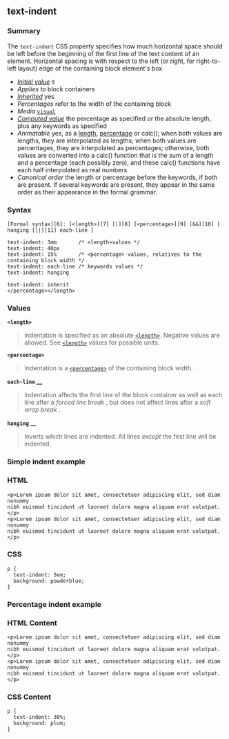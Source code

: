 ## text-indent

### Summary

The `text-indent` CSS property specifies how much horizontal space should be left before the beginning of the first line of the text content of an element. Horizontal spacing is with respect to the left (or right, for right-to-left layout) edge of the containing block element's box.

* _[Initial value][0]_ `0` 
* _Applies to_ block containers 
* _[Inherited][1]_ yes 
* _Percentages_ refer to the width of the containing block 
* _Media_ [`visual`][2] 
* _[Computed value][3]_ the percentage as specified or the absolute length, plus any keywords as specified 
* _Animatable_ yes, as a [length][4], [percentage][5] or calc(); when both values are lengths, they are interpolated as lengths; when both values are percentages, they are interpolated as percentages; otherwise, both values are converted into a calc() function that is the sum of a length and a percentage (each possibly zero), and these calc() functions have each half interpolated as real numbers. 
* _Canonical order_ the length or percentage before the keywords, if both are present. If several keywords are present, they appear in the same order as their appearance in the formal grammar.

### Syntax

    [Formal syntax][6]: [<length>][7] [|][8] [<percentage>][9] [&&][10] [ hanging [||][11] each-line ]

    text-indent: 3mm       /* <length>values */
    text-indent: 40px
    text-indent: 15%       /* <percentage> values, relatives to the containing block width */
    text-indent: each-line /* keywords values */
    text-indent: hanging
    
    text-indent: inherit
    </percentage></length>

### Values

**`<length>`**

> Indentation is specified as an absolute [`<length>`][12]. Negative values are allowed. See [`<length>`][12] values for possible units.

**`<percentage>`**

> Indentation is a [`<percentage>`][13] of the containing block width.

**`each-line` __**

> Indentation affects the first line of the block container as well as each line after a
> _forced line break_
> , but does not affect lines after a
> _soft wrap break_
> .

**`hanging` __**

> Inverts which lines are indented. All lines _except_ the first line will be indented.

### Simple indent example

### HTML

    <p>Lorem ipsum dolor sit amet, consectetuer adipiscing elit, sed diam nonummy 
    nibh euismod tincidunt ut laoreet dolore magna aliquam erat volutpat.</p>
    <p>Lorem ipsum dolor sit amet, consectetuer adipiscing elit, sed diam nonummy 
    nibh euismod tincidunt ut laoreet dolore magna aliquam erat volutpat.</p>  
    

### CSS

    p { 
      text-indent: 5em; 
      background: powderblue;
    }

### Percentage indent example

### HTML Content

    <p>Lorem ipsum dolor sit amet, consectetuer adipiscing elit, sed diam nonummy 
    nibh euismod tincidunt ut laoreet dolore magna aliquam erat volutpat.</p>
    <p>Lorem ipsum dolor sit amet, consectetuer adipiscing elit, sed diam nonummy 
    nibh euismod tincidunt ut laoreet dolore magna aliquam erat volutpat.</p> 

### CSS Content

    p { 
      text-indent: 30%; 
      background: plum;
    }



[0]: https://developer.mozilla.org/en/docs/CSS/initial_value
[1]: https://developer.mozilla.org/en/docs/CSS/inheritance
[2]: https://developer.mozilla.org/en/docs/CSS/@media#Media_groups
[3]: https://developer.mozilla.org/en/docs/CSS/computed_value
[4]: https://developer.mozilla.org/en/docs/CSS/length#Interpolation "Values of the <length> CSS data type are interpolated as real, floating-point numbers."
[5]: https://developer.mozilla.org/en/docs/CSS/percentage#Interpolation "Values of the <percentage> CSS data type are interpolated as real, floating-point numbers."
[6]: https://developer.mozilla.org/en/docs/CSS/Value_definition_syntax "CSS/Value_definition_syntax"
[7]: https://developer.mozilla.org/en/docs/Web/CSS/length "Possible values: a number followed by'em', 'ex', 'ch', 'rem', 'px', 'cm', 'mm', 'in', 'vh', 'vw', 'vmin', 'vmax', 'pt', 'pc' or 'px', like 3px, 1.5cm, -0.5em or 0"
[8]: https://developer.mozilla.org/en/docs/CSS/Value_definition_syntax#Single_bar "Single bar: The two entities are optional, but exactly one must be present."
[9]: https://developer.mozilla.org/en/docs/Web/CSS/percentage
[10]: https://developer.mozilla.org/en/docs/CSS/Value_definition_syntax#Double_ampersand "Double ampersand: The two entities are mandatory, but may appear in any order."
[11]: https://developer.mozilla.org/en/docs/CSS/Value_definition_syntax#Double_bar "Double bar: The two entities are optional, and may appear in any order."
[12]: https://developer.mozilla.org/en/docs/Web/CSS/length "The documentation about this has not yet been written; please consider contributing!"
[13]: https://developer.mozilla.org/en/docs/Web/CSS/percentage "The documentation about this has not yet been written; please consider contributing!"